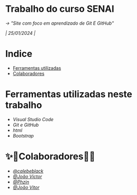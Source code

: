 
# **Trabalho do curso SENAI**

*-> "Site com foco em aprendizado de Git E GitHub"*

*| 25/01/2024 |*


# **Indice**
- [Ferramentas utilizadas](#Ferramentas-utilizadas-neste-trabalho)
- [Colaboradores](#Colaboradores)


# **Ferramentas utilizadas neste trabalho**

- *Visual Studio Code*
- *Git e GitHub*
- *html*
- *Bootstrap*


# ✨📖**Colaboradores**📖✨

- *[@calebeblack](https://www.github.com/calebeblack)*
- *[@João Victor](https://www.github.com/theye29)*
- *[@Phzin](https://www.github.com/Kuuh4k0)*
- *[@João Vitor](https://www.github.com/Joao-vasco-dias)*


